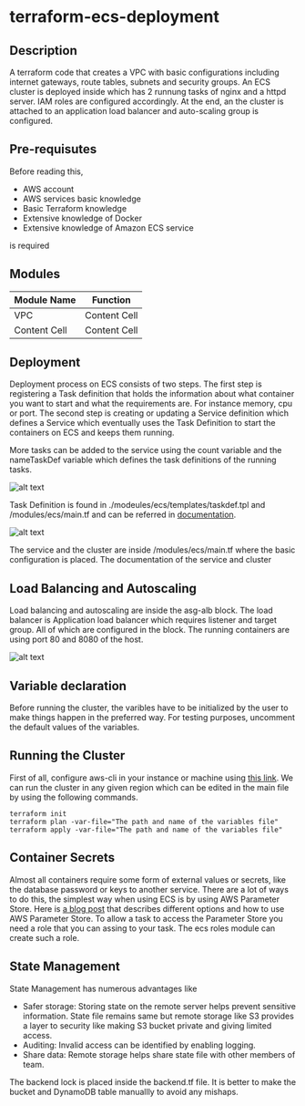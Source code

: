 # terraform-ecs-deployment

## Description

A terraform code that creates a VPC with basic configurations including internet gateways, route tables, subnets
and security groups. An ECS cluster is deployed inside which has 2 runnung tasks of nginx and a httpd server. 
IAM roles are configured accordingly. At the end, an the cluster is attached to an application load balancer
and auto-scaling group is configured.

## Pre-requisutes

Before reading this, 
- AWS account 
- AWS services basic knowledge
- Basic Terraform knowledge
- Extensive knowledge of Docker
- Extensive knowledge of Amazon ECS service 

 is required

## Modules

| Module Name   | Function                                                                                    |
| ------------- | ------------------------------------------------------------------------------------------- |
| VPC  | Content Cell  |
| Content Cell  | Content Cell  |

## Deployment

Deployment process on ECS consists of two steps. The first step is registering a Task definition that holds the
information about what container you want to start and what the requirements are. For instance memory, cpu or port.
The second step is creating or updating a Service definition which defines a Service which eventually uses the Task
Definition to start the containers on ECS and keeps them running.

More tasks can be added to the service using the count variable and the nameTaskDef variable which
defines the task definitions of the running tasks.

![alt text](https://github.com/kazmithub/terraform-ecs-deployment/blob/master/ecs3.png)

Task Definition is found in ./modeules/ecs/templates/taskdef.tpl and /modules/ecs/main.tf and can be referred in 
[documentation](https://www.terraform.io/docs/providers/aws/r/ecs_task_definition.html).

![alt text](https://github.com/kazmithub/terraform-ecs-deployment/blob/master/ecs1.png)

The service and the cluster are inside /modules/ecs/main.tf where the basic configuration is placed. The documentation
of the service and cluster


## Load Balancing and Autoscaling

Load balancing and autoscaling are inside the asg-alb block. The load balancer is Application load balancer which 
requires listener and target group. All of which are configured in the block. The running containers are using port 80
and 8080 of the host. 

![alt text](https://github.com/kazmithub/terraform-ecs-deployment/blob/master/alb1.png)

## Variable declaration

Before running the cluster, the varibles have to be initialized by the user to make things happen in the preferred way.
For testing purposes, uncomment the default values of the variables.

## Running the Cluster 

First of all, configure aws-cli in your instance or machine using [this link](https://docs.aws.amazon.com/cli/latest/userguide/cli-chap-configure.html).
We can run the cluster in any given region which can be edited in the main file by using the following commands.

```
terraform init
terraform plan -var-file="The path and name of the variables file"
terraform apply -var-file="The path and name of the variables file"
```

## Container Secrets

Almost all containers require some form of external values or secrets, like the database password or keys to another
service. There are a lot of ways to do this, the simplest way when using ECS is by using AWS Parameter Store. Here is
[a blog post](http://blog.coralic.nl/2017/03/22/docker-container-secrets-on-aws-ecs/) that describes different options and how to use AWS Parameter Store.
To allow a task to access the Parameter Store you need a role that you can assing to your task. The ecs roles module 
can create such a role.

## State Management

State Management has numerous advantages like
- Safer storage: Storing state on the remote server helps prevent sensitive information. State file remains same but remote     storage like S3 provides a layer to security like making S3 bucket private and giving limited access.
- Auditing: Invalid access can be identified by enabling logging.
- Share data: Remote storage helps share state file with other members of team.

The backend lock is placed inside the backend.tf file. It is better to make the bucket and DynamoDB table manuallly to 
avoid any mishaps. 
